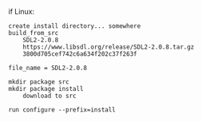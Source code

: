 if Linux:

    create install directory... somewhere
    build_from_src
        SDL2-2.0.8
        https://www.libsdl.org/release/SDL2-2.0.8.tar.gz
        3800d705cef742c6a634f202c37f263f

    file_name = SDL2-2.0.8

    mkdir package src
    mkdir package install
        download to src

    run configure --prefix=install



